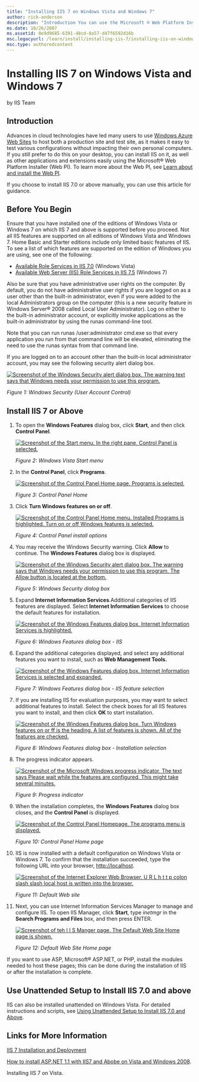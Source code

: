 ```yaml
---
title: "Installing IIS 7 on Windows Vista and Windows 7"
author: rick-anderson
description: "Introduction You can use the Microsoft ® Web Platform Installer (Web PI) to easily install Internet Information Services (IIS), and applications that run on..."
ms.date: 10/26/2007
ms.assetid: 0e9d9685-6391-48cd-8a57-d47f6592d16b
msc.legacyurl: /learn/install/installing-iis-7/installing-iis-on-windows-vista-and-windows-7
msc.type: authoredcontent
---
```

# Installing IIS 7 on Windows Vista and Windows 7

by IIS Team

## Introduction

Advances in cloud technologies have led many users to use [Windows Azure Web Sites](https://www.windowsazure.com/solutions/web/) to host both a production site and test site, as it makes it easy to test various configurations without impacting their own personal computers. If you still prefer to do this on your desktop, you can install IIS on it, as well as other applications and extensions easily using the Microsoft® Web Platform Installer (Web PI). To learn more about the Web PI, see [Learn about and install the Web PI](https://go.microsoft.com/fwlink/?LinkID=145510).

If you choose to install IIS 7.0 or above manually, you can use this article for guidance.

## Before You Begin

Ensure that you have installed one of the editions of Windows Vista or Windows 7 on which IIS 7 and above is supported before you proceed. Not all IIS features are supported on all editions of Windows Vista and Windows 7. Home Basic and Starter editions include only limited basic features of IIS. To see a list of which features are supported on the edition of Windows you are using, see one of the following:

- [Available Role Services in IIS 7.0](https://go.microsoft.com/fwlink/?LinkId=166549) (Windows Vista)
- [Available Web Server (IIS) Role Services in IIS 7.5](https://go.microsoft.com/fwlink/?LinkId=166491) (Windows 7)

Also be sure that you have administrative user rights on the computer. By default, you do not have administrative user rights if you are logged on as a user other than the built-in administrator, even if you were added to the local Administrators group on the computer (this is a new security feature in Windows Server® 2008 called Local User Administrator). Log on either to the built-in administrator account, or explicitly invoke applications as the built-in administrator by using the runas command-line tool.

Note that you can run runas /user:administrator cmd.exe so that every application you run from that command line will be elevated, eliminating the need to use the runas syntax from that command line.

If you are logged on to an account other than the built-in local administrator account, you may see the following security alert dialog box.

[![Screenshot of the Windows Security alert dialog box. The warning text says that Windows needs your permission to use this program.](installing-iis-on-windows-vista-and-windows-7/_static/image2.jpg)](installing-iis-on-windows-vista-and-windows-7/_static/image1.jpg)

*Figure 1: Windows Security (User Account Control)*

## Install IIS 7 or Above

1. To open the **Windows Features** dialog box, click **Start**, and then click **Control Panel**.

    [![Screenshot of the Start menu. In the right pane, Control Panel is selected.](installing-iis-on-windows-vista-and-windows-7/_static/image4.jpg)](installing-iis-on-windows-vista-and-windows-7/_static/image3.jpg)

    *Figure 2: Windows Vista Start menu*
2. In the **Control Panel**, click **Programs**.

    [![Screenshot of the Control Panel Home page. Programs is selected.](installing-iis-on-windows-vista-and-windows-7/_static/image6.jpg)](installing-iis-on-windows-vista-and-windows-7/_static/image5.jpg)

    *Figure 3: Control Panel Home*
3. Click **Turn Windows features on or off**.

    [![Screenshot of the Control Panel Home menu. Installed Programs is highlighted. Turn on or off Windows features is selected.](installing-iis-on-windows-vista-and-windows-7/_static/image8.jpg)](installing-iis-on-windows-vista-and-windows-7/_static/image7.jpg)

    *Figure 4: Control Panel install options*
4. You may receive the Windows Security warning. Click **Allow** to continue. The **Windows Features** dialog box is displayed.

    [![Screenshot of the Windows Security alert dialog box. The warning says that Windows needs your permission to use this program. The Allow button is located at the bottom.](installing-iis-on-windows-vista-and-windows-7/_static/image10.jpg)](installing-iis-on-windows-vista-and-windows-7/_static/image9.jpg)

    *Figure 5: Windows Security dialog box*
5. Expand **Internet Information Services**.Additional categories of IIS features are displayed. Select **Internet Information Services** to choose the default features for installation.

    [![Screenshot of the Windows Features dialog box. Internet Information Services is highlighted.](installing-iis-on-windows-vista-and-windows-7/_static/image12.jpg)](installing-iis-on-windows-vista-and-windows-7/_static/image11.jpg)

    *Figure 6: Windows Features dialog box - IIS*
6. Expand the additional categories displayed, and select any additional features you want to install, such as **Web Management Tools.** 

    [![Screenshot of the Windows Features dialog box. Internet Information Services is selected and expanded.](installing-iis-on-windows-vista-and-windows-7/_static/image14.jpg)](installing-iis-on-windows-vista-and-windows-7/_static/image13.jpg)

    *Figure 7: Windows Features dialog box - IIS feature selection*
7. If you are installing IIS for evaluation purposes, you may want to select additional features to install. Select the check boxes for all IIS features you want to install, and then click **OK** to start installation. 

    [![Screenshot of the Windows Features dialog box. Turn Windows features on or ff is the heading. A list of features is shown. All of the features are checked.](installing-iis-on-windows-vista-and-windows-7/_static/image16.jpg)](installing-iis-on-windows-vista-and-windows-7/_static/image15.jpg)

    *Figure 8: Windows Features dialog box - Installation selection*
8. The progress indicator appears.

    [![Screenshot of the Microsoft Windows progress indicator. The text says Please wait while the features are configured. This might take several minutes.](installing-iis-on-windows-vista-and-windows-7/_static/image18.jpg)](installing-iis-on-windows-vista-and-windows-7/_static/image17.jpg)

    *Figure 9: Progress indicator*
9. When the installation completes, the **Windows Features** dialog box closes, and the **Control Panel** is displayed.

    [![Screenshot of the Control Panel Homepage. The programs menu is displayed.](installing-iis-on-windows-vista-and-windows-7/_static/image20.jpg)](installing-iis-on-windows-vista-and-windows-7/_static/image19.jpg)

    *Figure 10: Control Panel Home page*
10. IIS is now installed with a default configuration on Windows Vista or Windows 7. To confirm that the installation succeeded, type the following URL into your browser, [http://localhost](http://localhost/).

    [![Screenshot of the Internet Explorer Web Browser. U R L h t t p colon slash slash local host is written into the browser.](installing-iis-on-windows-vista-and-windows-7/_static/image22.jpg)](installing-iis-on-windows-vista-and-windows-7/_static/image21.jpg)

    *Figure 11: Default Web site*
11. Next, you can use Internet Information Services Manager to manage and configure IIS. To open IIS Manager, click **Start**, type *inetmgr* in the **Search Programs and Files** box, and then press ENTER.

    [![Screenshot of teh I I S Manger page. The Default Web Site Home page is shown.](installing-iis-on-windows-vista-and-windows-7/_static/image24.jpg)](installing-iis-on-windows-vista-and-windows-7/_static/image23.jpg)

    *Figure 12: Default Web Site Home page*

If you want to use ASP, Microsoft® ASP.NET, or PHP, install the modules needed to host these pages; this can be done during the installation of IIS or after the installation is complete.

## Use Unattended Setup to Install IIS 7.0 and above

IIS can also be installed unattended on Windows Vista. For detailed instructions and scripts, see [Using Unattended Setup to Install IIS 7.0 and Above](using-unattended-setup-to-install-iis.md).

## Links for More Information

[IIS 7 Installation and Deployment](https://technet.microsoft.com/library/ee692294(WS.10).aspx)

[How to install ASP.NET 1.1 with IIS7 and Abobe on Vista and Windows 2008](how-to-install-aspnet-11-with-iis-on-vista-and-windows-2008.md).

Installing IIS 7 on Vista.
